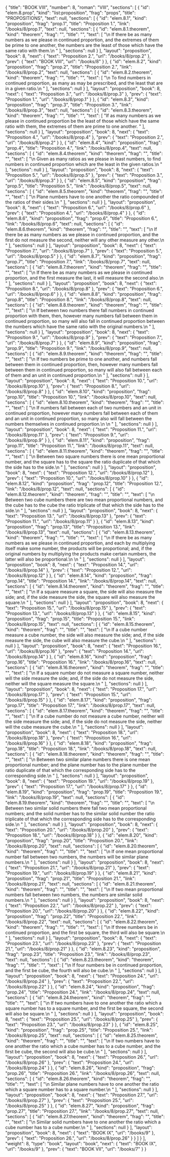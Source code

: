 {
  "title": "BOOK VIII",
  "number": 8,
  "roman": "VIII",
  "sections": [
    {
      "id": "elem.8.prop",
      "kind": "list:proposition",
      "frag": "props",
      "title": "PROPOSITIONS",
      "text": null,
      "sections": [
        {
          "id": "elem.8.1",
          "kind": "proposition",
          "frag": "prop.1",
          "title": "Proposition 1.",
          "link": "/books/8/prop.1",
          "text": null,
          "sections": [
            {
              "id": "elem.8.1.theorem",
              "kind": "theorem",
              "frag": "",
              "title": "",
              "text": [
                "\n       If there be as many numbers as we please in continued proportion, and the extremes of them be prime to one another, the numbers are the least of those which have the same ratio with them.\n      "
              ],
              "sections": null
            }
          ],
          "layout": "proposition",
          "book": 8,
          "next": {
            "text": "Proposition 2.",
            "url": "/books/8/prop.2"
          },
          "prev": {
            "text": "BOOK VIII",
            "url": "/books/8"
          }
        },
        {
          "id": "elem.8.2",
          "kind": "proposition",
          "frag": "prop.2",
          "title": "Proposition 2.",
          "link": "/books/8/prop.2",
          "text": null,
          "sections": [
            {
              "id": "elem.8.2.theorem",
              "kind": "theorem",
              "frag": "",
              "title": "",
              "text": [
                "\n       To find numbers in continued proportion, as many as may be prescribed, and the least that are in a given ratio.\n      "
              ],
              "sections": null
            }
          ],
          "layout": "proposition",
          "book": 8,
          "next": {
            "text": "Proposition 3.",
            "url": "/books/8/prop.3"
          },
          "prev": {
            "text": "Proposition 1.",
            "url": "/books/8/prop.1"
          }
        },
        {
          "id": "elem.8.3",
          "kind": "proposition",
          "frag": "prop.3",
          "title": "Proposition 3.",
          "link": "/books/8/prop.3",
          "text": null,
          "sections": [
            {
              "id": "elem.8.3.theorem",
              "kind": "theorem",
              "frag": "",
              "title": "",
              "text": [
                "If as many numbers as we please in continued proportion be the least of those which have the same ratio with them, the extremes of them are prime to one another. "
              ],
              "sections": null
            }
          ],
          "layout": "proposition",
          "book": 8,
          "next": {
            "text": "Proposition 4.",
            "url": "/books/8/prop.4"
          },
          "prev": {
            "text": "Proposition 2.",
            "url": "/books/8/prop.2"
          }
        },
        {
          "id": "elem.8.4",
          "kind": "proposition",
          "frag": "prop.4",
          "title": "Proposition 4.",
          "link": "/books/8/prop.4",
          "text": null,
          "sections": [
            {
              "id": "elem.8.4.theorem",
              "kind": "theorem",
              "frag": "",
              "title": "",
              "text": [
                "\n       Given as many ratios as we please in least numbers, to find numbers in continued proportion which are the least in the given ratios.\n      "
              ],
              "sections": null
            }
          ],
          "layout": "proposition",
          "book": 8,
          "next": {
            "text": "Proposition 5.",
            "url": "/books/8/prop.5"
          },
          "prev": {
            "text": "Proposition 3.",
            "url": "/books/8/prop.3"
          }
        },
        {
          "id": "elem.8.5",
          "kind": "proposition",
          "frag": "prop.5",
          "title": "Proposition 5.",
          "link": "/books/8/prop.5",
          "text": null,
          "sections": [
            {
              "id": "elem.8.5.theorem",
              "kind": "theorem",
              "frag": "",
              "title": "",
              "text": [
                "\n       Plane numbers have to one another the ratio compounded of the ratios of their sides.\n      "
              ],
              "sections": null
            }
          ],
          "layout": "proposition",
          "book": 8,
          "next": {
            "text": "Proposition 6.",
            "url": "/books/8/prop.6"
          },
          "prev": {
            "text": "Proposition 4.",
            "url": "/books/8/prop.4"
          }
        },
        {
          "id": "elem.8.6",
          "kind": "proposition",
          "frag": "prop.6",
          "title": "Proposition 6.",
          "link": "/books/8/prop.6",
          "text": null,
          "sections": [
            {
              "id": "elem.8.6.theorem",
              "kind": "theorem",
              "frag": "",
              "title": "",
              "text": [
                "\n       If there be as many numbers as we please in continued proportion, and the first do not measure the second, neither will any other measure any other.\n      "
              ],
              "sections": null
            }
          ],
          "layout": "proposition",
          "book": 8,
          "next": {
            "text": "Proposition 7.",
            "url": "/books/8/prop.7"
          },
          "prev": {
            "text": "Proposition 5.",
            "url": "/books/8/prop.5"
          }
        },
        {
          "id": "elem.8.7",
          "kind": "proposition",
          "frag": "prop.7",
          "title": "Proposition 7.",
          "link": "/books/8/prop.7",
          "text": null,
          "sections": [
            {
              "id": "elem.8.7.theorem",
              "kind": "theorem",
              "frag": "",
              "title": "",
              "text": [
                "\n       If there be as many numbers as we please in continued proportion, and the first measure the last, it will measure the second also.\n      "
              ],
              "sections": null
            }
          ],
          "layout": "proposition",
          "book": 8,
          "next": {
            "text": "Proposition 8.",
            "url": "/books/8/prop.8"
          },
          "prev": {
            "text": "Proposition 6.",
            "url": "/books/8/prop.6"
          }
        },
        {
          "id": "elem.8.8",
          "kind": "proposition",
          "frag": "prop.8",
          "title": "Proposition 8.",
          "link": "/books/8/prop.8",
          "text": null,
          "sections": [
            {
              "id": "elem.8.8.theorem",
              "kind": "theorem",
              "frag": "",
              "title": "",
              "text": [
                "\n       If between two numbers there fall numbers in continued proportion with them, then, however many numbers fall between them in continued proportion, so many will also fall in continued proportion between the numbers which have the same ratio with the original numbers.\n      "
              ],
              "sections": null
            }
          ],
          "layout": "proposition",
          "book": 8,
          "next": {
            "text": "Proposition 9.",
            "url": "/books/8/prop.9"
          },
          "prev": {
            "text": "Proposition 7.",
            "url": "/books/8/prop.7"
          }
        },
        {
          "id": "elem.8.9",
          "kind": "proposition",
          "frag": "prop.9",
          "title": "Proposition 9.",
          "link": "/books/8/prop.9",
          "text": null,
          "sections": [
            {
              "id": "elem.8.9.theorem",
              "kind": "theorem",
              "frag": "",
              "title": "",
              "text": [
                "\n       If two numbers be prime to one another, and numbers fall between them in continued proportion, then, however many numbers fall between them in continued proportion, so many will also fall between each of them and an unit in continued proportion.\n      "
              ],
              "sections": null
            }
          ],
          "layout": "proposition",
          "book": 8,
          "next": {
            "text": "Proposition 10.",
            "url": "/books/8/prop.10"
          },
          "prev": {
            "text": "Proposition 8.",
            "url": "/books/8/prop.8"
          }
        },
        {
          "id": "elem.8.10",
          "kind": "proposition",
          "frag": "prop.10",
          "title": "Proposition 10.",
          "link": "/books/8/prop.10",
          "text": null,
          "sections": [
            {
              "id": "elem.8.10.theorem",
              "kind": "theorem",
              "frag": "",
              "title": "",
              "text": [
                "\n       If numbers fall between each of two numbers and an unit in continued proportion, however many numbers fall between each of them and an unit in continued proportion, so many also will fall between the numbers themselves in continued proportion.\n       \n      "
              ],
              "sections": null
            }
          ],
          "layout": "proposition",
          "book": 8,
          "next": {
            "text": "Proposition 11.",
            "url": "/books/8/prop.11"
          },
          "prev": {
            "text": "Proposition 9.",
            "url": "/books/8/prop.9"
          }
        },
        {
          "id": "elem.8.11",
          "kind": "proposition",
          "frag": "prop.11",
          "title": "Proposition 11.",
          "link": "/books/8/prop.11",
          "text": null,
          "sections": [
            {
              "id": "elem.8.11.theorem",
              "kind": "theorem",
              "frag": "",
              "title": "",
              "text": [
                "\n       Between two square numbers there is one mean proportional number, and the square has to the square the ratio duplicate of that which the side has to the side.\n      "
              ],
              "sections": null
            }
          ],
          "layout": "proposition",
          "book": 8,
          "next": {
            "text": "Proposition 12.",
            "url": "/books/8/prop.12"
          },
          "prev": {
            "text": "Proposition 10.",
            "url": "/books/8/prop.10"
          }
        },
        {
          "id": "elem.8.12",
          "kind": "proposition",
          "frag": "prop.12",
          "title": "Proposition 12.",
          "link": "/books/8/prop.12",
          "text": null,
          "sections": [
            {
              "id": "elem.8.12.theorem",
              "kind": "theorem",
              "frag": "",
              "title": "",
              "text": [
                "\n       Between two cube numbers there are two mean proportional numbers, and the cube has to the cube the ratio triplicate of that which the side has to the side.\n      "
              ],
              "sections": null
            }
          ],
          "layout": "proposition",
          "book": 8,
          "next": {
            "text": "Proposition 13.",
            "url": "/books/8/prop.13"
          },
          "prev": {
            "text": "Proposition 11.",
            "url": "/books/8/prop.11"
          }
        },
        {
          "id": "elem.8.13",
          "kind": "proposition",
          "frag": "prop.13",
          "title": "Proposition 13.",
          "link": "/books/8/prop.13",
          "text": null,
          "sections": [
            {
              "id": "elem.8.13.theorem",
              "kind": "theorem",
              "frag": "",
              "title": "",
              "text": [
                "\n       If there be as many numbers as we please in continued proportion, and each by multiplying itself make some number, the products will be proportional; and, if the original numbers by multiplying the products make certain numbers, the latter will also be proportional.\n       \n      "
              ],
              "sections": null
            }
          ],
          "layout": "proposition",
          "book": 8,
          "next": {
            "text": "Proposition 14.",
            "url": "/books/8/prop.14"
          },
          "prev": {
            "text": "Proposition 12.",
            "url": "/books/8/prop.12"
          }
        },
        {
          "id": "elem.8.14",
          "kind": "proposition",
          "frag": "prop.14",
          "title": "Proposition 14.",
          "link": "/books/8/prop.14",
          "text": null,
          "sections": [
            {
              "id": "elem.8.14.theorem",
              "kind": "theorem",
              "frag": "",
              "title": "",
              "text": [
                "\n       If a square measure a square, the side will also measure the side; and, if the side measure the side, the square will also measure the square.\n      "
              ],
              "sections": null
            }
          ],
          "layout": "proposition",
          "book": 8,
          "next": {
            "text": "Proposition 15.",
            "url": "/books/8/prop.15"
          },
          "prev": {
            "text": "Proposition 13.",
            "url": "/books/8/prop.13"
          }
        },
        {
          "id": "elem.8.15",
          "kind": "proposition",
          "frag": "prop.15",
          "title": "Proposition 15.",
          "link": "/books/8/prop.15",
          "text": null,
          "sections": [
            {
              "id": "elem.8.15.theorem",
              "kind": "theorem",
              "frag": "",
              "title": "",
              "text": [
                "\n       If a cube number measure a cube number, the side will also measure the side; and, if the side measure the side, the cube will also measure the cube.\n      "
              ],
              "sections": null
            }
          ],
          "layout": "proposition",
          "book": 8,
          "next": {
            "text": "Proposition 16.",
            "url": "/books/8/prop.16"
          },
          "prev": {
            "text": "Proposition 14.",
            "url": "/books/8/prop.14"
          }
        },
        {
          "id": "elem.8.16",
          "kind": "proposition",
          "frag": "prop.16",
          "title": "Proposition 16.",
          "link": "/books/8/prop.16",
          "text": null,
          "sections": [
            {
              "id": "elem.8.16.theorem",
              "kind": "theorem",
              "frag": "",
              "title": "",
              "text": [
                "\n       If a square number do not measure a square number, neither will the side measure the side; and, if the side do not measure the side, neither will the square measure the square.\n      "
              ],
              "sections": null
            }
          ],
          "layout": "proposition",
          "book": 8,
          "next": {
            "text": "Proposition 17.",
            "url": "/books/8/prop.17"
          },
          "prev": {
            "text": "Proposition 15.",
            "url": "/books/8/prop.15"
          }
        },
        {
          "id": "elem.8.17",
          "kind": "proposition",
          "frag": "prop.17",
          "title": "Proposition 17.",
          "link": "/books/8/prop.17",
          "text": null,
          "sections": [
            {
              "id": "elem.8.17.theorem",
              "kind": "theorem",
              "frag": "",
              "title": "",
              "text": [
                "\n       If a cube number do not measure a cube number, neither will the side measure the side; and, if the side do not measure the side, neither will the cube measure the cube.\n      "
              ],
              "sections": null
            }
          ],
          "layout": "proposition",
          "book": 8,
          "next": {
            "text": "Proposition 18.",
            "url": "/books/8/prop.18"
          },
          "prev": {
            "text": "Proposition 16.",
            "url": "/books/8/prop.16"
          }
        },
        {
          "id": "elem.8.18",
          "kind": "proposition",
          "frag": "prop.18",
          "title": "Proposition 18.",
          "link": "/books/8/prop.18",
          "text": null,
          "sections": [
            {
              "id": "elem.8.18.theorem",
              "kind": "theorem",
              "frag": "",
              "title": "",
              "text": [
                "\n       Between two similar plane numbers there is one mean proportional number; and the plane number has to the plane number the ratio duplicate of that which the corresponding side has to the corresponding side.\n      "
              ],
              "sections": null
            }
          ],
          "layout": "proposition",
          "book": 8,
          "next": {
            "text": "Proposition 19.",
            "url": "/books/8/prop.19"
          },
          "prev": {
            "text": "Proposition 17.",
            "url": "/books/8/prop.17"
          }
        },
        {
          "id": "elem.8.19",
          "kind": "proposition",
          "frag": "prop.19",
          "title": "Proposition 19.",
          "link": "/books/8/prop.19",
          "text": null,
          "sections": [
            {
              "id": "elem.8.19.theorem",
              "kind": "theorem",
              "frag": "",
              "title": "",
              "text": [
                "\n       Between two similar solid numbers there fall two mean proportional numbers; and the solid number has to the similar solid number the ratio triplicate of that which the corresponding side has to the corresponding side.\n      "
              ],
              "sections": null
            }
          ],
          "layout": "proposition",
          "book": 8,
          "next": {
            "text": "Proposition 20.",
            "url": "/books/8/prop.20"
          },
          "prev": {
            "text": "Proposition 18.",
            "url": "/books/8/prop.18"
          }
        },
        {
          "id": "elem.8.20",
          "kind": "proposition",
          "frag": "prop.20",
          "title": "Proposition 20.",
          "link": "/books/8/prop.20",
          "text": null,
          "sections": [
            {
              "id": "elem.8.20.theorem",
              "kind": "theorem",
              "frag": "",
              "title": "",
              "text": [
                "\n       If one mean proportional number fall between two numbers, the numbers will be similar plane numbers.\n      "
              ],
              "sections": null
            }
          ],
          "layout": "proposition",
          "book": 8,
          "next": {
            "text": "Proposition 21.",
            "url": "/books/8/prop.21"
          },
          "prev": {
            "text": "Proposition 19.",
            "url": "/books/8/prop.19"
          }
        },
        {
          "id": "elem.8.21",
          "kind": "proposition",
          "frag": "prop.21",
          "title": "Proposition 21.",
          "link": "/books/8/prop.21",
          "text": null,
          "sections": [
            {
              "id": "elem.8.21.theorem",
              "kind": "theorem",
              "frag": "",
              "title": "",
              "text": [
                "\n       If two mean proportional numbers fall between two numbers, the numbers are similar solid numbers.\n      "
              ],
              "sections": null
            }
          ],
          "layout": "proposition",
          "book": 8,
          "next": {
            "text": "Proposition 22.",
            "url": "/books/8/prop.22"
          },
          "prev": {
            "text": "Proposition 20.",
            "url": "/books/8/prop.20"
          }
        },
        {
          "id": "elem.8.22",
          "kind": "proposition",
          "frag": "prop.22",
          "title": "Proposition 22.",
          "link": "/books/8/prop.22",
          "text": null,
          "sections": [
            {
              "id": "elem.8.22.theorem",
              "kind": "theorem",
              "frag": "",
              "title": "",
              "text": [
                "\n       If three numbers be in continued proportion, and the first be square, the third will also be square.\n      "
              ],
              "sections": null
            }
          ],
          "layout": "proposition",
          "book": 8,
          "next": {
            "text": "Proposition 23.",
            "url": "/books/8/prop.23"
          },
          "prev": {
            "text": "Proposition 21.",
            "url": "/books/8/prop.21"
          }
        },
        {
          "id": "elem.8.23",
          "kind": "proposition",
          "frag": "prop.23",
          "title": "Proposition 23.",
          "link": "/books/8/prop.23",
          "text": null,
          "sections": [
            {
              "id": "elem.8.23.theorem",
              "kind": "theorem",
              "frag": "",
              "title": "",
              "text": [
                "\n       If four numbers be in continued proportion, and the first be cube, the fourth will also be cube.\n      "
              ],
              "sections": null
            }
          ],
          "layout": "proposition",
          "book": 8,
          "next": {
            "text": "Proposition 24.",
            "url": "/books/8/prop.24"
          },
          "prev": {
            "text": "Proposition 22.",
            "url": "/books/8/prop.22"
          }
        },
        {
          "id": "elem.8.24",
          "kind": "proposition",
          "frag": "prop.24",
          "title": "Proposition 24.",
          "link": "/books/8/prop.24",
          "text": null,
          "sections": [
            {
              "id": "elem.8.24.theorem",
              "kind": "theorem",
              "frag": "",
              "title": "",
              "text": [
                "\n       If two numbers have to one another the ratio which a square number has to a square number, and the first be square, the second will also be square.\n      "
              ],
              "sections": null
            }
          ],
          "layout": "proposition",
          "book": 8,
          "next": {
            "text": "Proposition 25.",
            "url": "/books/8/prop.25"
          },
          "prev": {
            "text": "Proposition 23.",
            "url": "/books/8/prop.23"
          }
        },
        {
          "id": "elem.8.25",
          "kind": "proposition",
          "frag": "prop.25",
          "title": "Proposition 25.",
          "link": "/books/8/prop.25",
          "text": null,
          "sections": [
            {
              "id": "elem.8.25.theorem",
              "kind": "theorem",
              "frag": "",
              "title": "",
              "text": [
                "\n       If two numbers have to one another the ratio which a cube number has to a cube number, and the first be cube, the second will also be cube.\n      "
              ],
              "sections": null
            }
          ],
          "layout": "proposition",
          "book": 8,
          "next": {
            "text": "Proposition 26.",
            "url": "/books/8/prop.26"
          },
          "prev": {
            "text": "Proposition 24.",
            "url": "/books/8/prop.24"
          }
        },
        {
          "id": "elem.8.26",
          "kind": "proposition",
          "frag": "prop.26",
          "title": "Proposition 26.",
          "link": "/books/8/prop.26",
          "text": null,
          "sections": [
            {
              "id": "elem.8.26.theorem",
              "kind": "theorem",
              "frag": "",
              "title": "",
              "text": [
                "\n       Similar plane numbers have to one another the ratio which a square number has to a square number.\n      "
              ],
              "sections": null
            }
          ],
          "layout": "proposition",
          "book": 8,
          "next": {
            "text": "Proposition 27.",
            "url": "/books/8/prop.27"
          },
          "prev": {
            "text": "Proposition 25.",
            "url": "/books/8/prop.25"
          }
        },
        {
          "id": "elem.8.27",
          "kind": "proposition",
          "frag": "prop.27",
          "title": "Proposition 27.",
          "link": "/books/8/prop.27",
          "text": null,
          "sections": [
            {
              "id": "elem.8.27.theorem",
              "kind": "theorem",
              "frag": "",
              "title": "",
              "text": [
                "\n       Similar solid numbers have to one another the ratio which a cube number has to a cube number.\n      "
              ],
              "sections": null
            }
          ],
          "layout": "proposition",
          "book": 8,
          "next": {
            "text": "BOOK IX",
            "url": "/books/9"
          },
          "prev": {
            "text": "Proposition 26.",
            "url": "/books/8/prop.26"
          }
        }
      ]
    }
  ],
  "weight": 8,
  "type": "book",
  "layout": "book",
  "next": {
    "text": "BOOK IX",
    "url": "/books/9"
  },
  "prev": {
    "text": "BOOK VII",
    "url": "/books/7"
  }
}
